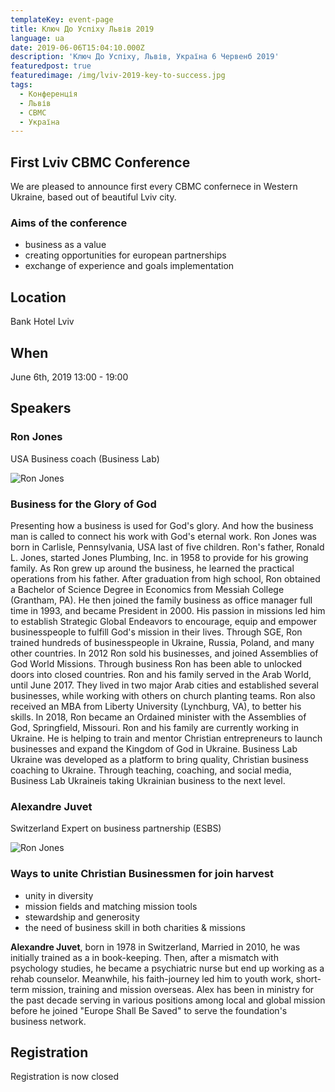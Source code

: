 ```yaml
---
templateKey: event-page
title: Ключ До Успіху Львів 2019
language: ua
date: 2019-06-06T15:04:10.000Z
description: 'Ключ До Успіху, Львів, Україна 6 Червенб 2019'
featuredpost: true
featuredimage: /img/lviv-2019-key-to-success.jpg
tags:
  - Конференція
  - Львів
  - CBMC
  - Україна
---
```


## First Lviv CBMC Conference

We are pleased to announce first every CBMC confernece in Western Ukraine, based out of beautiful Lviv city.

### Aims of the conference

- business as a value
- creating opportunities for european partnerships
- exchange of experience and goals implementation

## Location

Bank Hotel Lviv

## When

June 6th, 2019
13:00 - 19:00

## Speakers

### Ron Jones

USA
Business coach (Business Lab)

![Ron Jones](/img/Ron-Jones-2019.jpg)

### Business for the Glory of God
Presenting how a business is used for God's glory. And how the business man is called to connect his work with God's eternal work.
Ron Jones was born in Carlisle, Pennsylvania, USA last of five children. Ron's father, Ronald L. Jones, started Jones Plumbing, Inc. in 1958 to provide for his growing family. As Ron grew up around the business, he learned the practical operations from his father. After graduation from high school, Ron obtained a Bachelor of Science Degree in Economics from Messiah College (Grantham, PA). He then joined the family business as office manager full time in 1993, and became President in 2000. His passion in missions led him to establish Strategic Global Endeavors to encourage, equip and empower businesspeople to fulfill God's mission in their lives. Through SGE, Ron trained hundreds of businesspeople in Ukraine, Russia, Poland, and many other countries.
In 2012 Ron sold his businesses, and joined Assemblies of God World Missions. Through business Ron has been able to unlocked doors into closed countries. Ron and his family served in the Arab World, until June 2017. They lived in two major Arab cities and established several businesses, while working with others on church planting teams. Ron also received an MBA from Liberty University (Lynchburg, VA), to better his skills. In 2018, Ron became an Ordained minister with the Assemblies of God, Springfield, Missouri.
Ron and his family are currently working in Ukraine. He is helping to train and mentor Christian entrepreneurs to launch businesses and expand the Kingdom of God in Ukraine. Business Lab Ukraine was developed as a platform to bring quality, Christian business coaching to Ukraine. Through teaching, coaching, and social media, Business Lab Ukraineis taking Ukrainian business to the next level.

### Alexandre Juvet

Switzerland
Expert on business partnership
(ESBS)

![Ron Jones](/img/Alexandre-Juvet-2019.jpg)

### Ways to unite Christian Businessmen for join harvest
- unity in diversity
- mission fields and matching mission tools
- stewardship and generosity
- the need of business skill in both charities & missions

**Alexandre Juvet**, born in 1978 in Switzerland, Married in 2010, he was initially trained as a in book-keeping. Then, after a mismatch with psychology studies, he became a psychiatric nurse but end up working as a rehab counselor. Meanwhile, his faith-journey led him to youth work, short-term mission, training and mission overseas. Alex has been in ministry for the past decade serving in various positions among local and global mission before he joined "Europe Shall Be Saved" to serve the foundation's business network.

## Registration

Registration is now closed